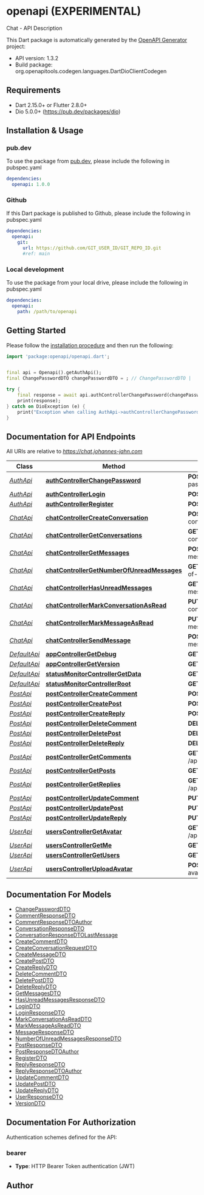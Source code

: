 # openapi (EXPERIMENTAL)
Chat - API Description

This Dart package is automatically generated by the [OpenAPI Generator](https://openapi-generator.tech) project:

- API version: 1.3.2
- Build package: org.openapitools.codegen.languages.DartDioClientCodegen

## Requirements

* Dart 2.15.0+ or Flutter 2.8.0+
* Dio 5.0.0+ (https://pub.dev/packages/dio)

## Installation & Usage

### pub.dev
To use the package from [pub.dev](https://pub.dev), please include the following in pubspec.yaml
```yaml
dependencies:
  openapi: 1.0.0
```

### Github
If this Dart package is published to Github, please include the following in pubspec.yaml
```yaml
dependencies:
  openapi:
    git:
      url: https://github.com/GIT_USER_ID/GIT_REPO_ID.git
      #ref: main
```

### Local development
To use the package from your local drive, please include the following in pubspec.yaml
```yaml
dependencies:
  openapi:
    path: /path/to/openapi
```

## Getting Started

Please follow the [installation procedure](#installation--usage) and then run the following:

```dart
import 'package:openapi/openapi.dart';


final api = Openapi().getAuthApi();
final ChangePasswordDTO changePasswordDTO = ; // ChangePasswordDTO | 

try {
    final response = await api.authControllerChangePassword(changePasswordDTO);
    print(response);
} catch on DioException (e) {
    print("Exception when calling AuthApi->authControllerChangePassword: $e\n");
}

```

## Documentation for API Endpoints

All URIs are relative to *https://chat.johannes-jahn.com*

Class | Method | HTTP request | Description
------------ | ------------- | ------------- | -------------
[*AuthApi*](doc/AuthApi.md) | [**authControllerChangePassword**](doc/AuthApi.md#authcontrollerchangepassword) | **POST** /app/auth/change-password | 
[*AuthApi*](doc/AuthApi.md) | [**authControllerLogin**](doc/AuthApi.md#authcontrollerlogin) | **POST** /app/auth/login | 
[*AuthApi*](doc/AuthApi.md) | [**authControllerRegister**](doc/AuthApi.md#authcontrollerregister) | **POST** /app/auth/register | 
[*ChatApi*](doc/ChatApi.md) | [**chatControllerCreateConversation**](doc/ChatApi.md#chatcontrollercreateconversation) | **POST** /app/chat/create-conversation | 
[*ChatApi*](doc/ChatApi.md) | [**chatControllerGetConversations**](doc/ChatApi.md#chatcontrollergetconversations) | **GET** /app/chat/get-conversations | 
[*ChatApi*](doc/ChatApi.md) | [**chatControllerGetMessages**](doc/ChatApi.md#chatcontrollergetmessages) | **POST** /app/chat/get-messages | 
[*ChatApi*](doc/ChatApi.md) | [**chatControllerGetNumberOfUnreadMessages**](doc/ChatApi.md#chatcontrollergetnumberofunreadmessages) | **GET** /app/chat/get-number-of-unread-messages | 
[*ChatApi*](doc/ChatApi.md) | [**chatControllerHasUnreadMessages**](doc/ChatApi.md#chatcontrollerhasunreadmessages) | **GET** /app/chat/has-unread-messages | 
[*ChatApi*](doc/ChatApi.md) | [**chatControllerMarkConversationAsRead**](doc/ChatApi.md#chatcontrollermarkconversationasread) | **PUT** /app/chat/mark-conversation-as-read | 
[*ChatApi*](doc/ChatApi.md) | [**chatControllerMarkMessageAsRead**](doc/ChatApi.md#chatcontrollermarkmessageasread) | **PUT** /app/chat/mark-message-as-read | 
[*ChatApi*](doc/ChatApi.md) | [**chatControllerSendMessage**](doc/ChatApi.md#chatcontrollersendmessage) | **POST** /app/chat/send-message | 
[*DefaultApi*](doc/DefaultApi.md) | [**appControllerGetDebug**](doc/DefaultApi.md#appcontrollergetdebug) | **GET** /app/debug | 
[*DefaultApi*](doc/DefaultApi.md) | [**appControllerGetVersion**](doc/DefaultApi.md#appcontrollergetversion) | **GET** /app/version | 
[*DefaultApi*](doc/DefaultApi.md) | [**statusMonitorControllerGetData**](doc/DefaultApi.md#statusmonitorcontrollergetdata) | **GET** /app/status/data | 
[*DefaultApi*](doc/DefaultApi.md) | [**statusMonitorControllerRoot**](doc/DefaultApi.md#statusmonitorcontrollerroot) | **GET** /app/status | 
[*PostApi*](doc/PostApi.md) | [**postControllerCreateComment**](doc/PostApi.md#postcontrollercreatecomment) | **POST** /app/post/comment | 
[*PostApi*](doc/PostApi.md) | [**postControllerCreatePost**](doc/PostApi.md#postcontrollercreatepost) | **POST** /app/post | 
[*PostApi*](doc/PostApi.md) | [**postControllerCreateReply**](doc/PostApi.md#postcontrollercreatereply) | **POST** /app/post/reply | 
[*PostApi*](doc/PostApi.md) | [**postControllerDeleteComment**](doc/PostApi.md#postcontrollerdeletecomment) | **DELETE** /app/post/comment | 
[*PostApi*](doc/PostApi.md) | [**postControllerDeletePost**](doc/PostApi.md#postcontrollerdeletepost) | **DELETE** /app/post | 
[*PostApi*](doc/PostApi.md) | [**postControllerDeleteReply**](doc/PostApi.md#postcontrollerdeletereply) | **DELETE** /app/post/reply | 
[*PostApi*](doc/PostApi.md) | [**postControllerGetComments**](doc/PostApi.md#postcontrollergetcomments) | **GET** /app/post/comment/{postId} | 
[*PostApi*](doc/PostApi.md) | [**postControllerGetPosts**](doc/PostApi.md#postcontrollergetposts) | **GET** /app/post | 
[*PostApi*](doc/PostApi.md) | [**postControllerGetReplies**](doc/PostApi.md#postcontrollergetreplies) | **GET** /app/post/reply/{commentId} | 
[*PostApi*](doc/PostApi.md) | [**postControllerUpdateComment**](doc/PostApi.md#postcontrollerupdatecomment) | **PUT** /app/post/comment | 
[*PostApi*](doc/PostApi.md) | [**postControllerUpdatePost**](doc/PostApi.md#postcontrollerupdatepost) | **PUT** /app/post | 
[*PostApi*](doc/PostApi.md) | [**postControllerUpdateReply**](doc/PostApi.md#postcontrollerupdatereply) | **PUT** /app/post/reply | 
[*UserApi*](doc/UserApi.md) | [**usersControllerGetAvatar**](doc/UserApi.md#userscontrollergetavatar) | **GET** /app/user/avatar/{userId} | 
[*UserApi*](doc/UserApi.md) | [**usersControllerGetMe**](doc/UserApi.md#userscontrollergetme) | **GET** /app/user/me | 
[*UserApi*](doc/UserApi.md) | [**usersControllerGetUsers**](doc/UserApi.md#userscontrollergetusers) | **GET** /app/user | 
[*UserApi*](doc/UserApi.md) | [**usersControllerUploadAvatar**](doc/UserApi.md#userscontrolleruploadavatar) | **POST** /app/user/upload-avatar | 


## Documentation For Models

 - [ChangePasswordDTO](doc/ChangePasswordDTO.md)
 - [CommentResponseDTO](doc/CommentResponseDTO.md)
 - [CommentResponseDTOAuthor](doc/CommentResponseDTOAuthor.md)
 - [ConversationResponseDTO](doc/ConversationResponseDTO.md)
 - [ConversationResponseDTOLastMessage](doc/ConversationResponseDTOLastMessage.md)
 - [CreateCommentDTO](doc/CreateCommentDTO.md)
 - [CreateConversationRequestDTO](doc/CreateConversationRequestDTO.md)
 - [CreateMessageDTO](doc/CreateMessageDTO.md)
 - [CreatePostDTO](doc/CreatePostDTO.md)
 - [CreateReplyDTO](doc/CreateReplyDTO.md)
 - [DeleteCommentDTO](doc/DeleteCommentDTO.md)
 - [DeletePostDTO](doc/DeletePostDTO.md)
 - [DeleteReplyDTO](doc/DeleteReplyDTO.md)
 - [GetMessagesDTO](doc/GetMessagesDTO.md)
 - [HasUnreadMessagesResponseDTO](doc/HasUnreadMessagesResponseDTO.md)
 - [LoginDTO](doc/LoginDTO.md)
 - [LoginResponseDTO](doc/LoginResponseDTO.md)
 - [MarkConversationAsReadDTO](doc/MarkConversationAsReadDTO.md)
 - [MarkMessageAsReadDTO](doc/MarkMessageAsReadDTO.md)
 - [MessageResponseDTO](doc/MessageResponseDTO.md)
 - [NumberOfUnreadMessagesResponseDTO](doc/NumberOfUnreadMessagesResponseDTO.md)
 - [PostResponseDTO](doc/PostResponseDTO.md)
 - [PostResponseDTOAuthor](doc/PostResponseDTOAuthor.md)
 - [RegisterDTO](doc/RegisterDTO.md)
 - [ReplyResponseDTO](doc/ReplyResponseDTO.md)
 - [ReplyResponseDTOAuthor](doc/ReplyResponseDTOAuthor.md)
 - [UpdateCommentDTO](doc/UpdateCommentDTO.md)
 - [UpdatePostDTO](doc/UpdatePostDTO.md)
 - [UpdateReplyDTO](doc/UpdateReplyDTO.md)
 - [UserResponseDTO](doc/UserResponseDTO.md)
 - [VersionDTO](doc/VersionDTO.md)


## Documentation For Authorization


Authentication schemes defined for the API:
### bearer

- **Type**: HTTP Bearer Token authentication (JWT)


## Author



